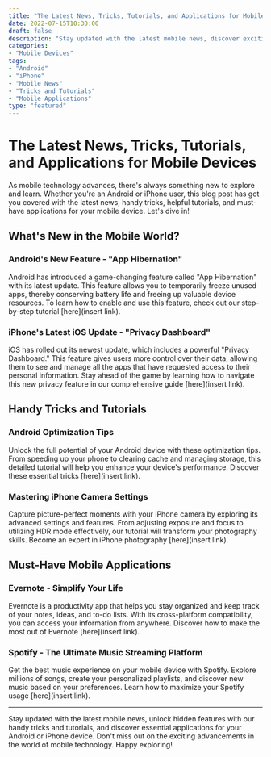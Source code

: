 ```yaml
---
title: "The Latest News, Tricks, Tutorials, and Applications for Mobile Devices"
date: 2022-07-15T10:30:00
draft: false
description: "Stay updated with the latest mobile news, discover exciting tricks and tutorials, and explore must-have applications for your Android or iPhone."
categories:
- "Mobile Devices"
tags:
- "Android"
- "iPhone"
- "Mobile News"
- "Tricks and Tutorials"
- "Mobile Applications"
type: "featured"
---
```


# The Latest News, Tricks, Tutorials, and Applications for Mobile Devices

As mobile technology advances, there's always something new to explore and learn. Whether you're an Android or iPhone user, this blog post has got you covered with the latest news, handy tricks, helpful tutorials, and must-have applications for your mobile device. Let's dive in!

## What's New in the Mobile World?

### Android's New Feature - "App Hibernation"

Android has introduced a game-changing feature called "App Hibernation" with its latest update. This feature allows you to temporarily freeze unused apps, thereby conserving battery life and freeing up valuable device resources. To learn how to enable and use this feature, check out our step-by-step tutorial [here](insert link).

### iPhone's Latest iOS Update - "Privacy Dashboard"

iOS has rolled out its newest update, which includes a powerful "Privacy Dashboard." This feature gives users more control over their data, allowing them to see and manage all the apps that have requested access to their personal information. Stay ahead of the game by learning how to navigate this new privacy feature in our comprehensive guide [here](insert link).

## Handy Tricks and Tutorials

### Android Optimization Tips

Unlock the full potential of your Android device with these optimization tips. From speeding up your phone to clearing cache and managing storage, this detailed tutorial will help you enhance your device's performance. Discover these essential tricks [here](insert link).

### Mastering iPhone Camera Settings

Capture picture-perfect moments with your iPhone camera by exploring its advanced settings and features. From adjusting exposure and focus to utilizing HDR mode effectively, our tutorial will transform your photography skills. Become an expert in iPhone photography [here](insert link).

## Must-Have Mobile Applications

### Evernote - Simplify Your Life

Evernote is a productivity app that helps you stay organized and keep track of your notes, ideas, and to-do lists. With its cross-platform compatibility, you can access your information from anywhere. Discover how to make the most out of Evernote [here](insert link).

### Spotify - The Ultimate Music Streaming Platform

Get the best music experience on your mobile device with Spotify. Explore millions of songs, create your personalized playlists, and discover new music based on your preferences. Learn how to maximize your Spotify usage [here](insert link).

---

Stay updated with the latest mobile news, unlock hidden features with our handy tricks and tutorials, and discover essential applications for your Android or iPhone device. Don't miss out on the exciting advancements in the world of mobile technology. Happy exploring!
